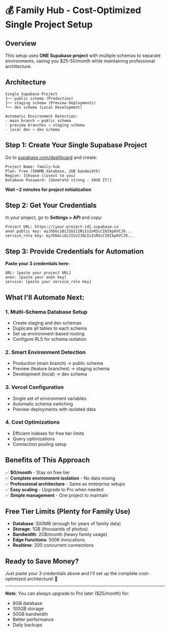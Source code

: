 # 💰 Family Hub - Cost-Optimized Single Project Setup

## Overview
This setup uses **ONE Supabase project** with multiple schemas to separate environments, saving you $25-50/month while maintaining professional architecture.

## Architecture

```
Single Supabase Project
├── public schema (Production)
├── staging schema (Preview Deployments)  
└── dev schema (Local Development)

Automatic Environment Detection:
- main branch → public schema
- preview branches → staging schema
- local dev → dev schema
```

## Step 1: Create Your Single Supabase Project

Go to [supabase.com/dashboard](https://supabase.com/dashboard) and create:

```
Project Name: family-hub
Plan: Free (500MB database, 2GB bandwidth)
Region: [Choose closest to you]
Database Password: [Generate strong - SAVE IT!]
```

**Wait ~2 minutes for project initialization**

## Step 2: Get Your Credentials

In your project, go to **Settings > API** and copy:

```
Project URL: https://[your-project-id].supabase.co
anon public key: eyJhbGciOiJIUzI1NiIsInR5cCI6IkpXVCJ9...
service_role key: eyJhbGciOiJIUzI1NiIsInR5cCI6IkpXVCJ9...
```

## Step 3: Provide Credentials for Automation

**Paste your 3 credentials here:**

```
URL: [paste your project URL]
anon: [paste your anon key]
service: [paste your service_role key]
```

## What I'll Automate Next:

### 1. **Multi-Schema Database Setup**
- Create staging and dev schemas
- Duplicate all tables to each schema
- Set up environment-based routing
- Configure RLS for schema isolation

### 2. **Smart Environment Detection**
- Production (main branch) → public schema
- Preview (feature branches) → staging schema  
- Development (local) → dev schema

### 3. **Vercel Configuration**
- Single set of environment variables
- Automatic schema switching
- Preview deployments with isolated data

### 4. **Cost Optimizations**
- Efficient indexes for free tier limits
- Query optimizations
- Connection pooling setup

## Benefits of This Approach

✅ **$0/month** - Stay on free tier  
✅ **Complete environment isolation** - No data mixing  
✅ **Professional architecture** - Same as enterprise setups  
✅ **Easy scaling** - Upgrade to Pro when needed  
✅ **Simple management** - One project to maintain

## Free Tier Limits (Plenty for Family Use)

- **Database**: 500MB (enough for years of family data)
- **Storage**: 1GB (thousands of photos)  
- **Bandwidth**: 2GB/month (heavy family usage)
- **Edge Functions**: 500K invocations
- **Realtime**: 200 concurrent connections

## Ready to Save Money?

Just paste your 3 credentials above and I'll set up the complete cost-optimized architecture! 🚀

---

**Note**: You can always upgrade to Pro later ($25/month) for:
- 8GB database
- 100GB storage  
- 50GB bandwidth
- Better performance
- Daily backups
